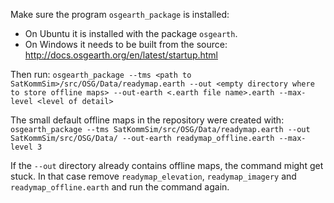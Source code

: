 Make sure the program `osgearth_package` is installed:
* On Ubuntu it is installed with the package `osgearth`.
* On Windows it needs to be built from the source: http://docs.osgearth.org/en/latest/startup.html

Then run:
`osgearth_package --tms <path to SatKommSim>/src/OSG/Data/readymap.earth --out <empty directory where to store offline maps> --out-earth <.earth file name>.earth --max-level <level of detail>`

The small default offline maps in the repository were created with: `osgearth_package --tms SatKommSim/src/OSG/Data/readymap.earth --out SatKommSim/src/OSG/Data/ --out-earth readymap_offline.earth --max-level 3`

If the `--out` directory already contains offline maps, the command might get stuck. In that case remove `readymap_elevation`, `readymap_imagery` and `readymap_offline.earth` and run the command again.